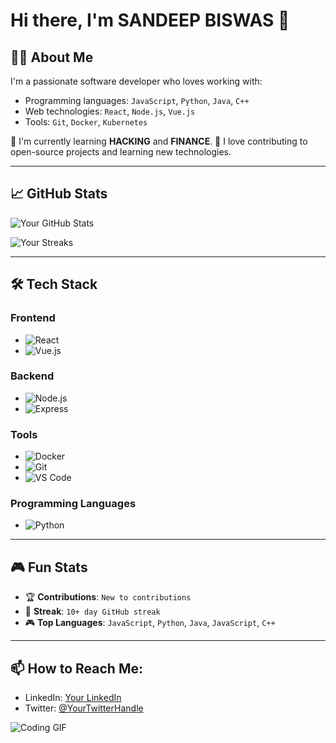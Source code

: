 # Hi there, I'm SANDEEP BISWAS 👋

## 👨‍💻 About Me
I'm a passionate software developer who loves working with:
- Programming languages: `JavaScript`, `Python`, `Java`, `C++`
- Web technologies: `React`, `Node.js`, `Vue.js`
- Tools: `Git`, `Docker`, `Kubernetes`

🚀 I'm currently learning **HACKING** and **FINANCE**.
🌱 I love contributing to open-source projects and learning new technologies.

---

## 📈 GitHub Stats

![Your GitHub Stats](https://github-readme-stats.vercel.app/api?username=ps081&show_icons=true&count_private=true&theme=tokyonight)

![Your Streaks](https://github-readme-streak-stats.herokuapp.com/?user=ps081)

---

## 🛠️ Tech Stack

### Frontend
- ![React](https://img.shields.io/badge/-React-61DAFB?style=flat&logo=react&logoColor=white)
- ![Vue.js](https://img.shields.io/badge/-Vue.js-4FC08D?style=flat&logo=vue.js&logoColor=white)

### Backend
- ![Node.js](https://img.shields.io/badge/-Node.js-339933?style=flat&logo=node.js&logoColor=white)
- ![Express](https://img.shields.io/badge/-Express-000000?style=flat&logo=express&logoColor=white)


### Tools
- ![Docker](https://img.shields.io/badge/-Docker-2496ED?style=flat&logo=docker&logoColor=white)
- ![Git](https://img.shields.io/badge/-Git-F05032?style=flat&logo=git&logoColor=white)
- ![VS Code](https://img.shields.io/badge/-VS%20Code-007ACC?style=flat&logo=visualstudiocode&logoColor=white)


### Programming Languages
- ![Python](https://img.shields.io/badge/-Python-3776AB?style=flat&logo=python&logoColor=white)


---

## 🎮 Fun Stats

- 🏆 **Contributions**: `New to contributions`
- 🎯 **Streak**: `10+ day GitHub streak`
- 🎮 **Top Languages**: `JavaScript`, `Python`, `Java`, `JavaScript`, `C++`

---

## 📫 How to Reach Me:
- LinkedIn: [Your LinkedIn](https://www.linkedin.com/in/thisissande-ep/)
- Twitter: [@YourTwitterHandle](https://twitter.com/thesande-ep)


![Coding GIF](https://i.gifer.com/1KCB.gif)
